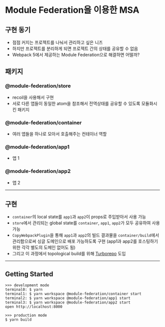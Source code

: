 # Module Federation을 이용한 MSA

## 구현 동기

- 점점 커지는 프로젝트를 나눠서 관리하고 싶은 니즈
- 하지만 프로젝트를 분리하게 되면 프로젝트 간의 상태를 공유할 수 없음
- Webpack 5에서 제공하는 Module Federation으로 해결하면 어떨까?

## 패키지

### @module-federation/store

- recoil을 사용해서 구현
- 서로 다른 앱들이 동일한 atom을 참조해서 전역상태를 공유할 수 있도록 모듈화시킨 패키지

### @module-federation/container

- 여러 앱들을 하나로 모아서 호출해주는 컨테이너 역할

### @module-federation/app1

- 앱 1

### @module-federation/app2

- 앱 2

---

## 구현

- `container`의 local state를 `app1`과 `app2`이 props로 주입받아서 사용 가능
- `store`에서 관리되는 global state를 `container`, `app1`, `app2`가 모두 공유하여 사용 가능
- `CopyWebpackPlugin`을 통해 `app1`과 `app2`의 빌드 결과물을 `container/build`에서 관리함으로써 싱글 도메인으로 배포 가능하도록 구현 (app1과 app2를 호스팅하기 위한 각각 별도의 도메인 없어도 됨)
- 그리고 이 과정에서 topological build를 위해 [Turborepo](https://turborepo.org) 도입

---

## Getting Started

```
>>> development mode
terminal0: $ yarn
terminal1: $ yarn workspace @module-federation/container start
terminal2: $ yarn workspace @module-federation/app1 start
terminal3: $ yarn workspace @module-federation/app2 start
open http://localhost:8000

>>> production mode
$ yarn build
```
